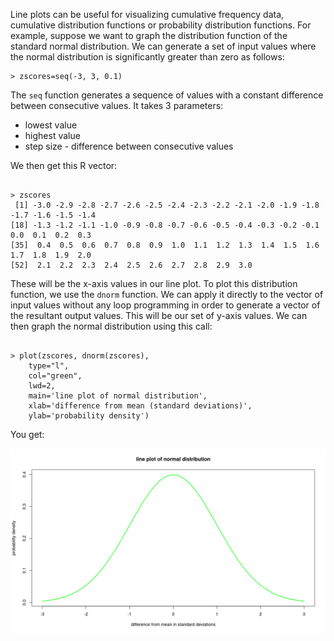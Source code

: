 Line plots can be useful for visualizing cumulative frequency data, cumulative distribution functions or probability distribution functions.   For example, suppose we want to graph the distribution function of the standard normal distribution.  We can generate a set of input values where the normal distribution is significantly greater than zero as follows:

```
> zscores=seq(-3, 3, 0.1)

```
The `seq` function generates a sequence of values with a constant difference between consecutive values.  It takes 3 parameters:

* lowest value
* highest value
* step size - difference between consecutive values

We then get this R vector:

```

> zscores
 [1] -3.0 -2.9 -2.8 -2.7 -2.6 -2.5 -2.4 -2.3 -2.2 -2.1 -2.0 -1.9 -1.8 -1.7 -1.6 -1.5 -1.4
[18] -1.3 -1.2 -1.1 -1.0 -0.9 -0.8 -0.7 -0.6 -0.5 -0.4 -0.3 -0.2 -0.1  0.0  0.1  0.2  0.3
[35]  0.4  0.5  0.6  0.7  0.8  0.9  1.0  1.1  1.2  1.3  1.4  1.5  1.6  1.7  1.8  1.9  2.0
[52]  2.1  2.2  2.3  2.4  2.5  2.6  2.7  2.8  2.9  3.0

```

These will be the x-axis values in our line plot.  To plot this distribution function, we use the `dnorm` function.  We can apply it directly to the vector of input values without any loop programming in order to generate a vector of the resultant output values.  This will be our set of y-axis values.  We can then graph the normal distribution using this call:

```

> plot(zscores, dnorm(zscores), 
    type="l", 
    col="green", 
    lwd=2,
    main='line plot of normal distribution',
    xlab='difference from mean (standard deviations)',
    ylab='probability density')

```
You get:

![](images/normal_dist_line_plot.png)
